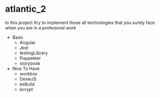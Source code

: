 # atlantic_2

In this project Itry to implement those all technologies that you surely face when you are in a profesional work

- Basic
    - Angular
    - Jest
    - testingLibrary
    - Puppeteer
    - storybook
- Nice To Have
    - workbox
    - DexieJS
    - esBuild
    - bcrypt